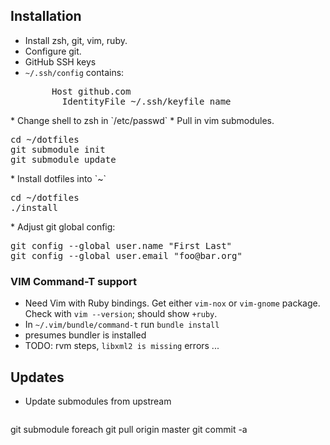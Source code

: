 Installation
------------
* Install zsh, git, vim, ruby.
* Configure git.
 * GitHub SSH keys
 * `~/.ssh/config` contains:
    <pre>
        Host github.com
          IdentityFile ~/.ssh/keyfile_name
</pre>
* Change shell to zsh in `/etc/passwd`
* Pull in vim submodules.
   <pre>
cd ~/dotfiles
git submodule init
git submodule update
</pre>
* Install dotfiles into `~`
   <pre>
cd ~/dotfiles
./install
</pre>
* Adjust git global config:
   <pre>
git config --global user.name "First Last"
git config --global user.email "foo@bar.org"
</pre>

### VIM Command-T support
* Need Vim with Ruby bindings. Get either `vim-nox` or `vim-gnome` package. Check with `vim --version`; should show `+ruby`.
* In `~/.vim/bundle/command-t` run `bundle install`
 * presumes bundler is installed
 * TODO: rvm steps, `libxml2 is missing` errors ...

Updates
-------
* Update submodules from upstream
    <pre>
git submodule foreach git pull origin master
git commit -a
</pre>
